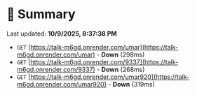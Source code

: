 # 📖 Summary
Last updated: **10/9/2025, 8:37:38 PM**

- `GET` [https://talk-m6gd.onrender.com/umar](https://talk-m6gd.onrender.com/umar) - **Down** (298ms)
- `GET` [https://talk-m6gd.onrender.com/9337](https://talk-m6gd.onrender.com/9337) - **Down** (268ms)
- `GET` [https://talk-m6gd.onrender.com/umar920](https://talk-m6gd.onrender.com/umar920) - **Down** (319ms)
